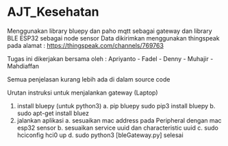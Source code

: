 # AJT_Kesehatan
Menggunakan library bluepy dan paho mqtt sebagai gateway dan library BLE ESP32 sebagai node sensor
Data dikirimkan menggunakan thingspeak pada alamat : https://thingspeak.com/channels/769763

Tugas ini dikerjakan bersama oleh :
Apriyanto - Fadel - Denny - Muhajir - Mahdiaffan

Semua penjelasan kurang lebih ada di dalam source code

Urutan instruksi untuk menjalankan gateway (Laptop)
 1. install bluepy (untuk python3)
     a. pip bluepy sudo pip3 install bluepy
     b. sudo apt-get install bluez
 2. jalankan aplikasi
     a. sesuaikan mac address pada Peripheral dengan mac esp32 sensor
     b. sesuaikan service uuid dan characteristic uuid
     c. sudo hciconfig hci0 up
     d. sudo python3 [bleGateway.py]
     selesai
